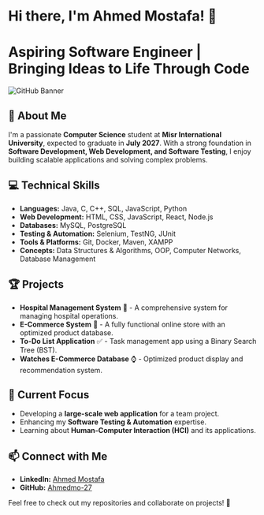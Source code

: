 # Hi there, I'm Ahmed Mostafa! 👋

# Aspiring Software Engineer | Bringing Ideas to Life Through Code

![GitHub Banner](https://source.unsplash.com/1600x400/?technology,code)

## 🚀 About Me
I'm a passionate **Computer Science** student at **Misr International University**, expected to graduate in **July 2027**. With a strong foundation in **Software Development, Web Development, and Software Testing**, I enjoy building scalable applications and solving complex problems.

## 💻 Technical Skills
- **Languages:** Java, C, C++, SQL, JavaScript, Python
- **Web Development:** HTML, CSS, JavaScript, React, Node.js
- **Databases:** MySQL, PostgreSQL
- **Testing & Automation:** Selenium, TestNG, JUnit
- **Tools & Platforms:** Git, Docker, Maven, XAMPP
- **Concepts:** Data Structures & Algorithms, OOP, Computer Networks, Database Management

## 🏆 Projects
- **Hospital Management System** 🏥 - A comprehensive system for managing hospital operations.
- **E-Commerce System** 🛒 - A fully functional online store with an optimized product database.
- **To-Do List Application** ✅ - Task management app using a Binary Search Tree (BST).
- **Watches E-Commerce Database** ⌚ - Optimized product display and recommendation system.

## 🎯 Current Focus
- Developing a **large-scale web application** for a team project.
- Enhancing my **Software Testing & Automation** expertise.
- Learning about **Human-Computer Interaction (HCI)** and its applications.

## 📫 Connect with Me
- **LinkedIn:** [Ahmed Mostafa](https://www.linkedin.com/in/ahmedmo-27)
- **GitHub:** [Ahmedmo-27](https://github.com/Ahmedmo-27)

Feel free to check out my repositories and collaborate on projects! 🚀
